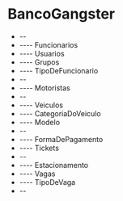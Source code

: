 # BancoGangster
* --
* ---- Funcionarios
* ---- Usuarios
* ---- Grupos
* ---- TipoDeFuncionario
* --
* ---- Motoristas
* --
* ---- Veiculos
* ---- CategoriaDoVeiculo
* ---- Modelo
* --
* ---- FormaDePagamento
* ---- Tickets
* --
* ---- Estacionamento
* ---- Vagas
* ---- TipoDeVaga
* --
